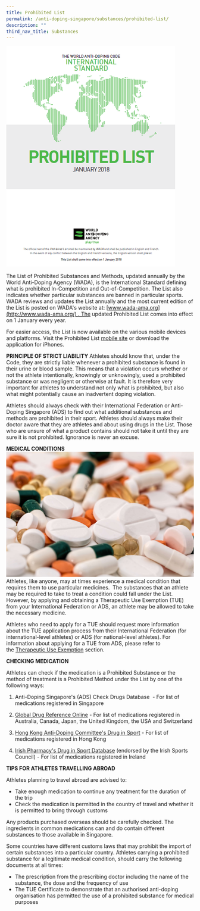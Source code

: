 ```yaml
---
title: Prohibited List
permalink: /anti-doping-singapore/substances/prohibited-list/
description: ""
third_nav_title: Substances
---
```

![Prohibited List](/images/What%20We%20Do/Anti%20Doping%20Singapore/Substances/Prohibited%20List/Prohibited_List.png)

The List of Prohibited Substances and Methods, updated annually by the World Anti-Doping Agency (WADA), is the International Standard defining what is prohibited In-Competition and Out-of-Competition. The List also indicates whether particular substances are banned in particular sports. WADA reviews and updates the List annually and the most current edition of the List is posted on WADA's website at: [www.wada-ama.org](http://www.wada-ama.org/) . The updated Prohibited List comes into effect on 1 January every year. 

For easier access, the List is now available on the various mobile devices and platforms. Visit the Prohibited List [mobile site](http://list.wada-ama.org/) or download the application for iPhones.

**PRINCIPLE OF STRICT LIABILITY**
Athletes should know that, under the Code, they are strictly liable whenever a prohibited substance is found in their urine or blood sample. This means that a violation occurs whether or not the athlete intentionally, knowingly or unknowingly, used a prohibited substance or was negligent or otherwise at fault. It is therefore very important for athletes to understand not only what is prohibited, but also what might potentially cause an inadvertent doping violation.

Athletes should always check with their International Federation or Anti-Doping Singapore (ADS) to find out what additional substances and methods are prohibited in their sport.  Athletes should always make their doctor aware that they are athletes and about using drugs in the List. Those who are unsure of what a product contains should not take it until they are sure it is not prohibited. Ignorance is never an excuse.

**MEDICAL CONDITIONS**
![Drug](/images/What%20We%20Do/Anti%20Doping%20Singapore/Substances/Prohibited%20List/check-drugs-banner.jpeg)
Athletes, like anyone, may at times experience a medical condition that requires them to use particular medicines.  The substances that an athlete may be required to take to treat a condition could fall under the List. However, by applying and obtaining a Therapeutic Use Exemption (TUE) from your International Federation or ADS, an athlete may be allowed to take the necessary medicine.

Athletes who need to apply for a TUE should request more information about the TUE application process from their International Federation (for international-level athletes) or ADS (for national-level athletes). For information about applying for a TUE from ADS, please refer to the [Therapeutic Use Exemption](/anti-doping-singapore/substances/therapeutic-use-exemption/) section.

**CHECKING MEDICATION**

Athletes can check if the medication is a Prohibited Substance or the method of treatment is a Prohibited Method under the List by one of the following ways:

1.  Anti-Doping Singapore's (ADS) Check Drugs Database  - 
    For list of medications registered in Singapore  
    
2.  [Global Drug Reference Online](http://www.globaldro.com/)  - For list of medications registered in Australia, Canada, Japan, the United Kingdom, the USA and Switzerland  
      
3.  [Hong Kong Anti-Doping Committee's Drug in Sport](http://www.druginsport.hk/) - For list of medications registered in Hong Kong
    
4.  [Irish Pharmacy's Drug in Sport Database](http://www.eirpharm.com/) (endorsed by the Irish Sports Council) - For list of medications registered in Ireland

**TIPS FOR ATHLETES TRAVELLING ABROAD**

Athletes planning to travel abroad are advised to:

* Take enough medication to continue any treatment for the duration of the trip   
* Check the medication is permitted in the country of travel and whether it is permitted to bring through customs

Any products purchased overseas should be carefully checked. The ingredients in common medications can and do contain different substances to those available in Singapore.

Some countries have different customs laws that may prohibit the import of certain substances into a particular country. Athletes carrying a prohibited substance for a legitimate medical condition, should carry the following documents at all times:

* The prescription from the prescribing doctor including the name of the substance, the dose and the frequency of use   
* The TUE Certificate to demonstrate that an authorised anti-doping organisation has permitted the use of a prohibited substance for medical purposes